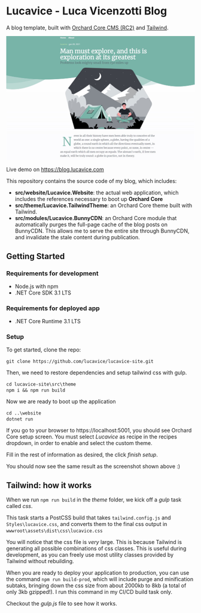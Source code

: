 # Lucavice - Luca Vicenzotti Blog

A blog template, built with [Orchard Core CMS (RC2)](https://github.com/OrchardCMS/OrchardCore) and [Tailwind](https://tailwindcss.com/).

![screen](./src/theme/wwwroot/Theme.png)

Live demo on https://blog.lucavice.com

This repository contains the source code of my blog, which includes:

- **src/website/Lucavice.Website**: the actual web application, which includes the references necessary to boot up **Orchard Core**
- **src/theme/Lucavice.TailwindTheme**: an Orchard Core theme built with Tailwind.
- **src/modules/Lucavice.BunnyCDN**: an Orchard Core module that automatically purges the full-page cache of the blog posts on BunnyCDN. This allows me to serve the entire site through BunnyCDN, and invalidate the stale content during publication.

## Getting Started

### Requirements for development
- Node.js with npm
- .NET Core SDK 3.1 LTS

### Requirements for deployed app
- .NET Core Runtime 3.1 LTS

### Setup

To get started, clone the repo:

```
git clone https://github.com/lucavice/lucavice-site.git
```

Then, we need to restore dependencies and setup tailwind css with gulp.

```
cd lucavice-site\src\theme
npm i && npm run build
```

Now we are ready to boot up the application

```
cd ..\website
dotnet run
```

If you go to your browser to https://localhost:5001, you should see Orchard Core setup screen. You must select *Lucavice* as recipe in the recipes dropdown, in order to enable and select the custom theme.

Fill in the rest of information as desired, the click *finish setup*.

You should now see the same result as the screenshot shown above :)

## Tailwind: how it works

When we run ```npm run build``` in the *theme* folder, we kick off a *gulp* task called *css*.

This task starts a PostCSS build that takes ```tailwind.config.js``` and ```Styles\lucavice.css```, and converts them to the final css output in ```wwwroot\assets\dist\css\lucavice.css```

You will notice that the css file is *very* large. This is because Tailwind is generating all possible combinations of css classes. This is useful during development, as you can freely use most utility classes provided by Tailwind without rebuilding.

When you are ready to deploy your application to production, you can use the command ```npm run build-prod```, which will include purge and minification subtaks, bringing down the css size from about 2000kb to 8kb (a total of only 3kb gzipped!). I run this command in my CI/CD build task only.

Checkout the *gulp.js* file to see how it works.








